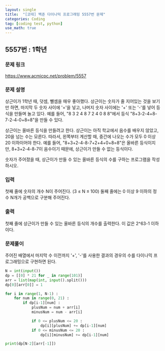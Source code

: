 ```yaml
---
layout: single
title:  "[코테] 백준 다이나믹 프로그래밍 5557번 문제"
categories: Coding
tag: [coding test, python]
use_math: true
---
```


## 5557번 : 1학년
### 문제 링크
<https://www.acmicpc.net/problem/5557>

### 문제 설명
상근이가 1학년 때, 덧셈, 뺄셈을 매우 좋아했다. 상근이는 숫자가 줄 지어있는 것을 보기만 하면, 마지막 두 숫자 사이에 '='을 넣고, 나머지 숫자 사이에는 '+' 또는 '-'를 넣어 등식을 만들며 놀고 있다. 예를 들어, "8 3 2 4 8 7 2 4 0 8 8"에서 등식 "8+3-2-4+8-7-2-4-0+8=8"을 만들 수 있다.

상근이는 올바른 등식을 만들려고 한다. 상근이는 아직 학교에서 음수를 배우지 않았고, 20을 넘는 수는 모른다. 따라서, 왼쪽부터 계산할 때, 중간에 나오는 수가 모두 0 이상 20 이하이어야 한다. 예를 들어, "8+3+2-4-8-7+2+4+0+8=8"은 올바른 등식이지만, 8+3+2-4-8-7이 음수이기 때문에, 상근이가 만들 수 없는 등식이다.

숫자가 주어졌을 때, 상근이가 만들 수 있는 올바른 등식의 수를 구하는 프로그램을 작성하시오.

### 입력
첫째 줄에 숫자의 개수 N이 주어진다. (3 ≤ N ≤ 100) 둘째 줄에는 0 이상 9 이하의 정수 N개가 공백으로 구분해 주어진다.

### 출력
첫째 줄에 상근이가 만들 수 있는 올바른 등식의 개수를 출력한다. 이 값은 2^63-1 이하이다.

### 문제풀이
주어진 배열에서 마지막 수 이전까지 '+', '-'를 사용한 결과의 경우의 수를 다이나믹 프로그래밍으로 구현하면 된다.

```python
N = int(input())
dp = [[0] * 21 for _ in range(101)]
arr = list(map(int, input().split()))
dp[0][arr[0]] = 1

for i in range(1, N-1) :
    for num in range(0, 21) :
        if dp[i-1][num] : 
            plusNum = num + arr[i]
            minusNum = num - arr[i]

            if 0 <= plusNum <= 20 :
                dp[i][plusNum] += dp[i-1][num]
            if 0 <= minusNum <= 20 :
                dp[i][minusNum] += dp[i-1][num]

print(dp[N-2][arr[-1]])
```
